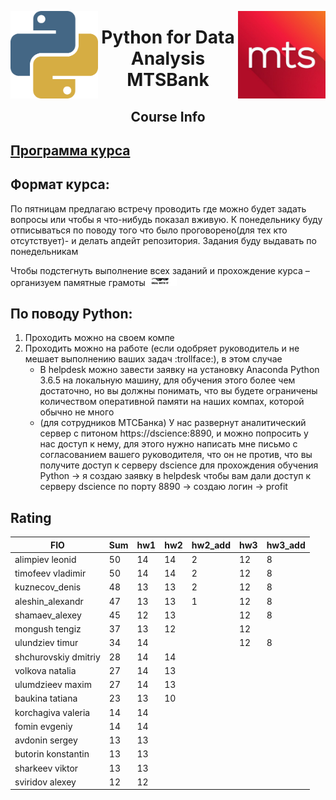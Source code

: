 <img src="imgs/python.png" align="left" height="140" width="140"><img src="imgs/mts.jpeg" align="right" height="140" width="140"><center><h1> Python for Data Analysis MTSBank</h1><h2>Course Info</h2></center>

## [Программа курса](https://github.com/vboyadzhi/python-for-data-analysis-2018/blob/master/Syllabus.md)

## Формат курса:
По пятницам предлагаю встречу проводить где можно будет задать вопросы или чтобы я что-нибудь показал вживую. К понедельнику буду отписываться по поводу того что было проговорено(для тех кто отсутствует)- и делать апдейт репозитория. 
Задания буду выдавать по понедельникам
 
Чтобы подстегнуть выполнение всех заданий и прохождение курса – организуем памятные грамоты<img src="imgs/deal-with-it.png" width="10%"> 
 
## По поводу Python:
1. Проходить можно на своем компе
2. Проходить можно на работе (если одобряет руководитель и не мешает выполнению ваших задач 
:trollface:), в этом случае
	* В helpdesk можно завести заявку на установку Anaconda Python 3.6.5 на локальную машину, для обучения этого более чем достаточно, но вы должны понимать, что вы будете ограничены количеством оперативной памяти на наших компах, которой обычно не много
	* (для сотрудников МТСБанка) У нас развернут аналитический сервер с питоном https://dscience:8890, и можно попросить у нас доступ к нему, для этого нужно написать мне письмо с согласованием вашего руководителя, что он не против, что вы получите доступ к серверу dscience для прохождения обучения Python -> я создаю заявку в helpdesk чтобы вам дали доступ к серверу dscience по порту 8890 -> создаю логин -> profit

## Rating
 
FIO | Sum | hw1 | hw2 | hw2_add | hw3 | hw3_add 
--- | --- | --- | --- | --- | --- | ---
alimpiev leonid | 50 | 14 | 14 | 2 | 12 | 8
timofeev vladimir | 50 | 14 | 14 | 2 | 12 | 8
kuznecov_denis | 48 | 13 | 13 | 2 | 12 | 8
aleshin_alexandr | 47 | 13 | 13 | 1 | 12 | 8
shamaev_alexey | 45 | 12 | 13 |  | 12 | 8
mongush tengiz | 37 | 13 | 12 |  | 12 | 
ulundziev timur | 34 | 14 |  |  | 12 | 8
shchurovskiy dmitriy | 28 | 14 | 14 |  |  | 
volkova natalia | 27 | 14 | 13 |  |  | 
ulumdzieev maxim | 27 | 14 | 13 |  |  | 
baukina tatiana | 23 | 13 | 10 |  |  | 
korchagiva valeria | 14 | 14 |  |  |  | 
fomin evgeniy | 14 | 14 |  |  |  | 
avdonin sergey | 13 | 13 |  |  |  | 
butorin konstantin | 13 | 13 |  |  |  | 
sharkeev viktor | 13 | 13 |  |  |  | 
sviridov alexey | 12 | 12 |  |  |  | 
